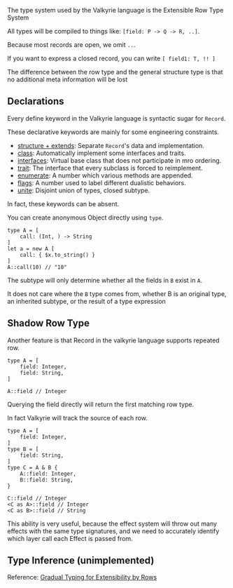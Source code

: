 The type system used by the Valkyrie language is the Extensible Row Type System

All types will be compiled to things like: `[field: P -> Q -> R, ..]`.

Because most records are open, we omit `..`.

If you want to express a closed record, you can write `[ field1: T, !! ]`

The difference between the row type and the general structure type is that no additional meta information will be lost

## Declarations

Every define keyword in the Valkyrie language is syntactic sugar for `Record`.

These declarative keywords are mainly for some engineering constraints.

- [structure + extends](./structure.md): Separate `Record`'s data and implementation.
- [class](./structure.md#class): Automatically implement some interfaces and traits.
- [interfaces](./interface.md): Virtual base class that does not participate in mro ordering.
- [trait](./interface.md#trait): The interface that every subclass is forced to reimplement.
- [enumerate](./enumerate.md): A number which various methods are appended.
- [flags](./flags.md): A number used to label different dualistic behaviors.
- [unite](./disjoint-union.md): Disjoint union of types, closed subtype.

In fact, these keywords can be absent.

You can create anonymous Object directly using `type`.

```valkyrie
type A = [
    call: (Int, ) -> String
]
let a = new A [
    call: { $x.to_string() }
]
A::call(10) // "10"
```

The subtype will only determine whether all the fields in `B` exist in `A`.

It does not care where the `B` type comes from, whether B is an original type, an inherited subtype, or the result of a type expression

## Shadow Row Type

Another feature is that Record in the valkyrie language supports repeated row.

```valkyrie
type A = [
    field: Integer,
    field: String,
]

A::field // Integer
```

Querying the field directly will return the first matching row type.

In fact Valkyrie will track the source of each row.

```valkyrie
type A = [
    field: Integer,
]
type B = [
    field: String,
]
type C = A & B {
    A::field: Integer,
    B::field: String,
}

C::field // Integer
<C as A>::field // Integer
<C as B>::field // String
```

This ability is very useful,
because the effect system will throw out many effects with the same type signatures,
and we need to accurately identify which layer call each Effect is passed from.


## Type Inference (unimplemented)

Reference: [Gradual Typing for Extensibility by Rows](https://arxiv.org/pdf/1910.08480.pdf)
